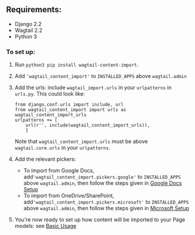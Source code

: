 ## Requirements:
* Django 2.2
* Wagtail 2.2
* Python 3

### To set up:
 1. Run `python3 pip install wagtail-content-import`.
 2. Add `'wagtail_content_import'` to `INSTALLED_APPS` above `wagtail.admin`
 3. Add the urls: include `wagtail_import.urls` in your `urlpatterns` in `urls.py`. This could look like:
    
        from django.conf.urls import include, url
        from wagtail_content_import import urls as wagtail_content_import_urls
        urlpatterns += [
            url(r'', include(wagtail_content_import_urls)),
            ]
    Note that `wagtail_content_import.urls` must be above `wagtail.core.urls` in your `urlpatterns`.
    
 3. Add the relevant pickers:
     - To import from Google Docs, add`'wagtail_content_import.pickers.google'` to `INSTALLED_APPS` above `wagtail.admin`,
  then follow the steps given in [Google Docs Setup](google_docs_setup.md)
     - To import from OneDrive/SharePoint, add`'wagtail_content_import.pickers.microsoft'` to `INSTALLED_APPS` above `wagtail.admin`,
  then follow the steps given in [Microsoft Setup](microsoft_setup.md)
  
 4. You're now ready to set up how content will be imported to your Page models: see [Basic Usage](basic_usage.md)
